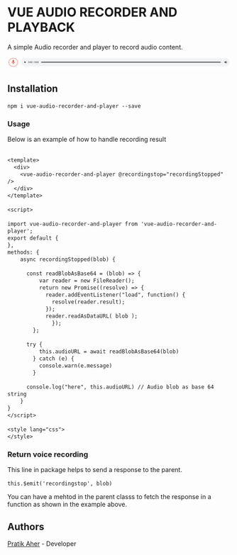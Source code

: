 # VUE AUDIO RECORDER AND PLAYBACK

A simple Audio recorder and player to record audio content.

![](https://raw.githubusercontent.com/pratikaher88/vue-audio-recorder-and-player/master/screenshot.png)

## Installation

```
npm i vue-audio-recorder-and-player --save
```

### Usage

Below is an example of how to handle recording result
```

<template>
  <div>
    <vue-audio-recorder-and-player @recordingstop="recordingStopped" />
  </div>
</template>
 
<script>

import vue-audio-recorder-and-player from 'vue-audio-recorder-and-player';
export default {
},
methods: {
    async recordingStopped(blob) {

      const readBlobAsBase64 = (blob) => {
          var reader = new FileReader();
          return new Promise((resolve) => {
            reader.addEventListener("load", function() {
              resolve(reader.result);
            }); 
            reader.readAsDataURL( blob );
              });
        };

      try {
          this.audioURL = await readBlobAsBase64(blob)  
        } catch (e) {
          console.warn(e.message)
        }

      console.log("here", this.audioURL) // Audio blob as base 64 string
    }
}
</script> 
 
<style lang="css">
</style> 
```

### Return voice recording

This line in package helps to send a response to the parent.

```
this.$emit('recordingstop', blob)
```

You can have a mehtod in the parent classs to fetch the response in a function as shown in the example above.

## Authors

[Pratik Aher](https://www.linkedin.com/in/pratikaher88/) - Developer

